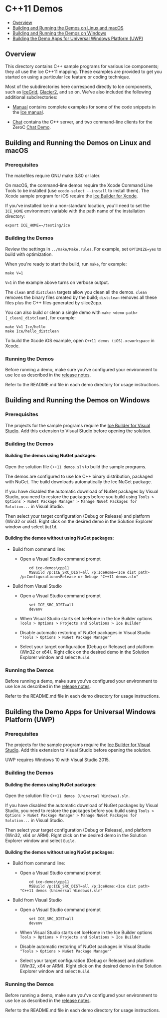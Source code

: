 # C++11 Demos

- [Overview](#overview)
- [Building and Running the Demos on Linux and macOS](#building-and-running-the-demos-on-linux-and-macos)
- [Building and Running the Demos on Windows](#building-and-running-the-demos-on-windows)
- [Building the Demo Apps for Universal Windows Platform (UWP)](#building-the-demo-apps-for-universal-windows-platform-uwp)

## Overview

This directory contains C++ sample programs for various Ice components; they all
use the Ice C++11 mapping. These examples are provided to get you started on using
a particular Ice feature or coding technique.

Most of the subdirectories here correspond directly to Ice components, such as
[IceGrid](./IceGrid), [Glacier2](./Glacier2), and so on. We've also included the
following additional subdirectories:

- [Manual](./Manual) contains complete examples for some of the code snippets
in the [Ice manual][1].

- [Chat](./Chat) contains the C++ server, and two command-line clients
for the ZeroC [Chat Demo][2].

## Building and Running the Demos on Linux and macOS

### Prerequisites

The makefiles require GNU make 3.80 or later.

On macOS, the command-line demos require the Xcode Command Line Tools to be
installed (use `xcode-select --install` to install them). The Xcode sample
program for iOS require the [Ice Builder for Xcode][3].

If you've installed Ice in a non-standard location, you'll need to set the
`ICE_HOME` environment variable with the path name of the
installation directory:

    export ICE_HOME=~/testing/ice

### Building the Demos

Review the settings in `../make/Make.rules`. For example, set `OPTIMIZE=yes`
to build with optimization.

When you're ready to start the build, run `make`, for example:

    make V=1

`V=1` in the example above turns on verbose output.

The `clean` and `distclean` targets allow you clean all the demos. `clean`
removes the binary files created by the build; `distclean` removes all these
files plus the C++ files generated by slice2cpp.

You can also build or clean a single demo with `make <demo-path>[_clean|_distclean]`,
for example:

    make V=1 Ice/hello
    make Ice/hello_distclean

To build the Xcode iOS example, open `C++11 demos (iOS).xcworkspace` in Xcode.

### Running the Demos

Before running a demo, make sure you've configured your environment to use Ice
as described in the [release notes][4].

Refer to the README.md file in each demo directory for usage instructions.

## Building and Running the Demos on Windows

### Prerequisites

The projects for the sample programs require the [Ice Builder for Visual Studio][5].
Add this extension to Visual Studio before opening the solution.

### Building the Demos

#### Building the demos using NuGet packages:

Open the solution file `C++11 demos.sln` to build the sample programs.

The demos are configured to use Ice C++ binary distribution, packaged with
NuGet. The build downloads automatically the Ice NuGet package.

If you have disabled the automatic download of NuGet packages by Visual Studio,
you need to restore the packages before you build using
`Tools > Options > NuGet Package Manager > Manage NuGet Packages for Solution...` in
Visual Studio.

Then select your target configuration (Debug or Release) and platform (Win32
or x64). Right click on the desired demo in the Solution Explorer window and
select `Build`.

#### Building the demos without using NuGet packages:

- Build from command line:
  * Open a Visual Studio command prompt

            cd ice-demos\cpp11
            MSBuild /p:ICE_SRC_DIST=all /p:IceHome=<Ice dist path> /p:Configuration=<Release or Debug> "C++11 demos.sln"

- Build from Visual Studio
  * Open a Visual Studio command prompt

            set ICE_SRC_DIST=all
            devenv

  * When Visual Studio starts set IceHome in the Ice Builder options
    `Tools > Options > Projects and Solutions > Ice Builder`
  * Disable automatic restoring of NuGet packages in Visual Studio
    `"Tools > Options > NuGet Package Manager"`
  * Select your target configuration (Debug or Release) and platform (Win32 or x64).
    Right click on the desired demo in the Solution Explorer window and select `Build`.

### Running the Demos

Before running a demo, make sure you've configured your environment to use Ice
as described in the [release notes][4].

Refer to the README.md file in each demo directory for usage instructions.

## Building the Demo Apps for Universal Windows Platform (UWP)

### Prerequisites

The projects for the sample programs require the [Ice Builder for Visual Studio][5].
Add this extension to Visual Studio before opening the solution.

UWP requires Windows 10 with Visual Studio 2015.

### Building the Demos

#### Building the demos using NuGet packages:

Open the solution file `C++11 demos (Universal Windows).sln`.

If you have disabled the automatic download of NuGet packages by Visual Studio,
you need to restore the packages before you build using
`Tools > Options > NuGet Package Manager > Manage NuGet Packages for Solution...` in
Visual Studio.

Then select your target configuration (Debug or Release), and platform
(Win32, x64 or ARM). Right click on the desired demo in the Solution Explorer
window and select `Build`.

#### Building the demos without using NuGet packages:

- Build from command line:
  * Open a Visual Studio command prompt

            cd ice-demos\cpp11
            MSBuild /p:ICE_SRC_DIST=all /p:IceHome:<Ice dist path> "C++11 demos (Universal Windows).sln"

- Build from Visual Studio
  * Open a Visual Studio command prompt

            set ICE_SRC_DIST=all
            devenv

  * When Visual Studio starts set IceHome in the Ice Builder options
    `Tools > Options > Projects and Solutions > Ice Builder`
  * Disable automatic restoring of NuGet packages in Visual Studio
    `"Tools > Options > NuGet Package Manager"`
  * Select your target configuration (Debug or Release) and platform (Win32, x64 or ARM).
    Right click on the desired demo in the Solution Explorer window and select `Build`.

### Running the Demos

Before running a demo, make sure you've configured your environment to use Ice
as described in the [release notes][4].

Refer to the README.md file in each demo directory for usage instructions.

[1]: https://doc.zeroc.com/display/Ice37/Ice+Manual
[2]: https://doc.zeroc.com/display/Doc/Chat+Demo
[3]: https://github.com/zeroc-ice/ice-builder-xcode
[4]: https://doc.zeroc.com/display/Ice37/Ice+Release+Notes
[5]: https://github.com/zeroc-ice/ice-builder-visualstudio
